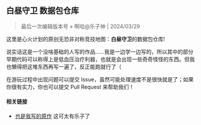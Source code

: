 ## 白昼守卫 数据包仓库

> 最后一次编辑版本号 » 啊哈@乐子神 | 2024/03/29

这里是心火计划的原创无恐非对称竞技地图：**白昼守卫**的数据包仓库!

说实话这是一个没啥基础的人写的作品……我是一边学一边写的，所以其中的部分早期代码可以称得上是低血压治疗利器，也就是会出现一些奇奇怪怪的东西。但我也懒得把这堆东西再写一遍了，反正能跑就行了（

在游玩过程中出现问题可以提交 Issue，虽然可能处理速度不是很快就是了；如果你很有实力，你也可以提交 Pull Request 来帮助我们！

#### 相关链接
- [也是我写的原作](https://github.com/Heart-Fire-Project/Midsoul) 这可太有乐子了
